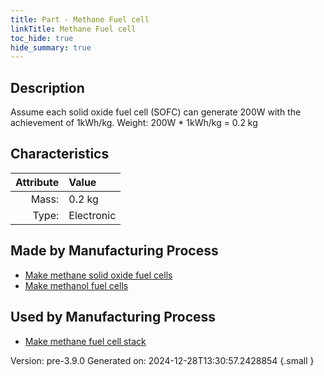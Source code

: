 ```yaml
---
title: Part - Methane Fuel cell
linkTitle: Methane Fuel cell
toc_hide: true
hide_summary: true
---
```


## Description
Assume each solid oxide fuel cell (SOFC) can generate 200W&#10;&#9;&#9;with the achievement of 1kWh/kg. Weight: 200W * 1kWh/kg &#61; 0.2 kg&#10;&#9;&#9;

## Characteristics

| Attribute      | Value |
|--------:|:------|
|Mass:|0.2 kg|
|Type:|Electronic|

## Made by Manufacturing Process

- [Make methane solid oxide fuel cells](/docs/definitions/process/make-methane-solid-oxide-fuel-cells)
- [Make methanol fuel cells](/docs/definitions/process/make-methanol-fuel-cells)

## Used by Manufacturing Process

- [Make methane fuel cell stack](/docs/definitions/process/make-methane-fuel-cell-stack)


Version: pre-3.9.0 Generated on: 2024-12-28T13:30:57.2428854
{.small }

